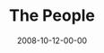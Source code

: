 ---
layout: message
category: message
series: "Unlock(ed)"
title: "The People"
date: 2008-10-12-00-00
message_id: 525
audio: "http://s3.amazonaws.com/crossroadsaudiomessages/Unlocked_Week2_The_People_10-12-08_Brian_Tome.mp3"
audio-duration: "45:54"
notes-description: ""
notes: "http://s3.amazonaws.com/crossroads-media/media/legacy/documents/SN_10_11-12_08.pdf"
notes-title: "Unlock(ed)&#58; The People (Study Notes)"
program: "http://s3.amazonaws.com/crossroads-media/media/legacy/documents/1011_12Program.pdf"
description: "Brian Tome discusses how we should engage people as a core part of engaging in the Kingdom."
video: "https://s3.amazonaws.com/crossroadsvideomessages/Unlocked2.mp4"
video-duration: "42:34"
video-image: "http://s3.amazonaws.com/crossroads-media/images/legacy/content/unlocked2.jpg"
explicit: "N"
---